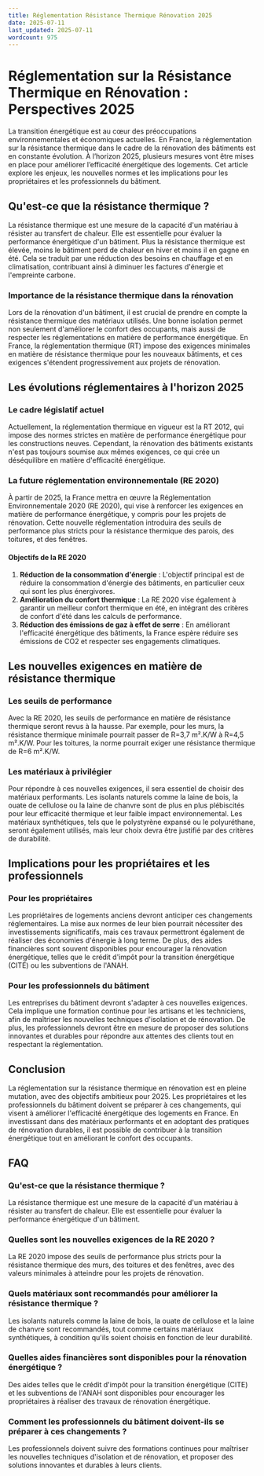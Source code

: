 ```yaml
---
title: Réglementation Résistance Thermique Rénovation 2025
date: 2025-07-11
last_updated: 2025-07-11
wordcount: 975
---
```


# Réglementation sur la Résistance Thermique en Rénovation : Perspectives 2025

La transition énergétique est au cœur des préoccupations environnementales et économiques actuelles. En France, la réglementation sur la résistance thermique dans le cadre de la rénovation des bâtiments est en constante évolution. À l’horizon 2025, plusieurs mesures vont être mises en place pour améliorer l’efficacité énergétique des logements. Cet article explore les enjeux, les nouvelles normes et les implications pour les propriétaires et les professionnels du bâtiment.

## Qu'est-ce que la résistance thermique ?

La résistance thermique est une mesure de la capacité d'un matériau à résister au transfert de chaleur. Elle est essentielle pour évaluer la performance énergétique d'un bâtiment. Plus la résistance thermique est élevée, moins le bâtiment perd de chaleur en hiver et moins il en gagne en été. Cela se traduit par une réduction des besoins en chauffage et en climatisation, contribuant ainsi à diminuer les factures d'énergie et l'empreinte carbone.

### Importance de la résistance thermique dans la rénovation

Lors de la rénovation d'un bâtiment, il est crucial de prendre en compte la résistance thermique des matériaux utilisés. Une bonne isolation permet non seulement d'améliorer le confort des occupants, mais aussi de respecter les réglementations en matière de performance énergétique. En France, la réglementation thermique (RT) impose des exigences minimales en matière de résistance thermique pour les nouveaux bâtiments, et ces exigences s'étendent progressivement aux projets de rénovation.

## Les évolutions réglementaires à l'horizon 2025

### Le cadre législatif actuel

Actuellement, la réglementation thermique en vigueur est la RT 2012, qui impose des normes strictes en matière de performance énergétique pour les constructions neuves. Cependant, la rénovation des bâtiments existants n'est pas toujours soumise aux mêmes exigences, ce qui crée un déséquilibre en matière d'efficacité énergétique.

### La future réglementation environnementale (RE 2020)

À partir de 2025, la France mettra en œuvre la Réglementation Environnementale 2020 (RE 2020), qui vise à renforcer les exigences en matière de performance énergétique, y compris pour les projets de rénovation. Cette nouvelle réglementation introduira des seuils de performance plus stricts pour la résistance thermique des parois, des toitures, et des fenêtres.

#### Objectifs de la RE 2020

1. **Réduction de la consommation d'énergie** : L'objectif principal est de réduire la consommation d'énergie des bâtiments, en particulier ceux qui sont les plus énergivores.
2. **Amélioration du confort thermique** : La RE 2020 vise également à garantir un meilleur confort thermique en été, en intégrant des critères de confort d'été dans les calculs de performance.
3. **Réduction des émissions de gaz à effet de serre** : En améliorant l'efficacité énergétique des bâtiments, la France espère réduire ses émissions de CO2 et respecter ses engagements climatiques.

## Les nouvelles exigences en matière de résistance thermique

### Les seuils de performance

Avec la RE 2020, les seuils de performance en matière de résistance thermique seront revus à la hausse. Par exemple, pour les murs, la résistance thermique minimale pourrait passer de R=3,7 m².K/W à R=4,5 m².K/W. Pour les toitures, la norme pourrait exiger une résistance thermique de R=6 m².K/W.

### Les matériaux à privilégier

Pour répondre à ces nouvelles exigences, il sera essentiel de choisir des matériaux performants. Les isolants naturels comme la laine de bois, la ouate de cellulose ou la laine de chanvre sont de plus en plus plébiscités pour leur efficacité thermique et leur faible impact environnemental. Les matériaux synthétiques, tels que le polystyrène expansé ou le polyuréthane, seront également utilisés, mais leur choix devra être justifié par des critères de durabilité.

## Implications pour les propriétaires et les professionnels

### Pour les propriétaires

Les propriétaires de logements anciens devront anticiper ces changements réglementaires. La mise aux normes de leur bien pourrait nécessiter des investissements significatifs, mais ces travaux permettront également de réaliser des économies d'énergie à long terme. De plus, des aides financières sont souvent disponibles pour encourager la rénovation énergétique, telles que le crédit d'impôt pour la transition énergétique (CITE) ou les subventions de l'ANAH.

### Pour les professionnels du bâtiment

Les entreprises du bâtiment devront s'adapter à ces nouvelles exigences. Cela implique une formation continue pour les artisans et les techniciens, afin de maîtriser les nouvelles techniques d'isolation et de rénovation. De plus, les professionnels devront être en mesure de proposer des solutions innovantes et durables pour répondre aux attentes des clients tout en respectant la réglementation.

## Conclusion

La réglementation sur la résistance thermique en rénovation est en pleine mutation, avec des objectifs ambitieux pour 2025. Les propriétaires et les professionnels du bâtiment doivent se préparer à ces changements, qui visent à améliorer l'efficacité énergétique des logements en France. En investissant dans des matériaux performants et en adoptant des pratiques de rénovation durables, il est possible de contribuer à la transition énergétique tout en améliorant le confort des occupants.

## FAQ

### Qu'est-ce que la résistance thermique ?

La résistance thermique est une mesure de la capacité d'un matériau à résister au transfert de chaleur. Elle est essentielle pour évaluer la performance énergétique d'un bâtiment.

### Quelles sont les nouvelles exigences de la RE 2020 ?

La RE 2020 impose des seuils de performance plus stricts pour la résistance thermique des murs, des toitures et des fenêtres, avec des valeurs minimales à atteindre pour les projets de rénovation.

### Quels matériaux sont recommandés pour améliorer la résistance thermique ?

Les isolants naturels comme la laine de bois, la ouate de cellulose et la laine de chanvre sont recommandés, tout comme certains matériaux synthétiques, à condition qu'ils soient choisis en fonction de leur durabilité.

### Quelles aides financières sont disponibles pour la rénovation énergétique ?

Des aides telles que le crédit d'impôt pour la transition énergétique (CITE) et les subventions de l'ANAH sont disponibles pour encourager les propriétaires à réaliser des travaux de rénovation énergétique.

### Comment les professionnels du bâtiment doivent-ils se préparer à ces changements ?

Les professionnels doivent suivre des formations continues pour maîtriser les nouvelles techniques d'isolation et de rénovation, et proposer des solutions innovantes et durables à leurs clients.